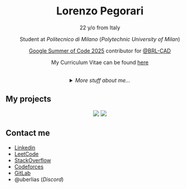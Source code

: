 <div align="center">
    <h1>Lorenzo Pegorari</h1>
    <p>22 y/o from Italy</p>
    <p>Student at <em>Politecnico di Milano</em> (<em>Polytechnic University of Milan</em>)</p>
    <p><a href="https://summerofcode.withgoogle.com/programs/2025/projects/25f08iuM">Google Summer of Code 2025</a> contributor for <a href="https://github.com/BRL-CAD">@BRL-CAD</a></p>
    <p>My Curriculum Vitae can be found <a href="https://lorenzopegorari.github.io/cv-resume/">here</a></p>
</div>

<br />

<details>
<summary align="center">
    <em>More stuff about me...</em>
</summary>

<br />
<div align="center">
    <img height=180 src="https://github-readme-stats.vercel.app/api?username=LorenzoPegorari&title_color=A5444D&text_color=C0C6CC&icon_color=F5E97A&border_color=3D444D&bg_color=0D1117&show_icons=true&card_width=300&count_private=true&include_all_commits=true" />
    <img height=180 src="https://github-readme-stats.vercel.app/api/top-langs/?username=LorenzoPegorari&title_color=A5444D&text_color=E0E6EC&border_color=3D444D&bg_color=0D1117&layout=compact&card_width=200&langs_count=8" />
</div>

<div align="center">
    <img src="https://github-profile-trophy.vercel.app/?username=LorenzoPegorari&column=5&margin-w=4&margin-h=7&no-frame=true&no-bg=true&theme=monokai&title=Commits,Experience,PullRequest,Repositories,Stars" /> 
</div>

## Skills

### Application Development

| Programming language | Proficiency         |
| -------------------- | ------------------- |
| C                    | Self evaluation: C  |
| Python 3             | Self evaluation: C+ |
| RISC-V               | Self evaluation: B- |
| MIPS                 | Self evaluation: B- |

### Web technologies

| Programming language | Proficiency         |
| -------------------- | ------------------- |
| HTML5                | Self evaluation: B+ |
| CSS                  | Self evaluation: B  |
| SASS                 | Self evaluation: C+ |

### Other languages

| Programming language | Proficiency         |
| -------------------- | ------------------- |
| LaTex                | Self evaluation: B+ |
| SPASS                | Self evaluation: C- |

### Productivity utilities

| Programming language | Proficiency         |
| -------------------- | ------------------- |
| Microsoft Office     | Self evaluation: B+ |
| Microsoft Word       | Self evaluation: B  |
| Google Sheets        | Self evaluation: B+ |

## Languages

| Language | Proficiency                                                                 |
| -------- | --------------------------------------------------------------------------- |
| Italian  | Native language                                                             |
| English  | Full professional proficiency (Cambridge English: First FCE, CEFR Level C1) |
  
</details>

## My projects

<div align="center">
    <a href="https://github.com/LorenzoPegorari/SimplyColorful"><img src="https://github-readme-stats.vercel.app/api/pin/?username=LorenzoPegorari&title_color=A5444D&text_color=F0F6FC&icon_color=F5E97A&border_color=3D444D&bg_color=0D1117&show_icons=true&description_lines_count=2&repo=SimplyColorful" /></a>
    <a href="https://github.com/LorenzoPegorari/GSoC25-report"><img src="https://github-readme-stats.vercel.app/api/pin/?username=LorenzoPegorari&title_color=A5444D&text_color=F0F6FC&icon_color=F5E97A&border_color=3D444D&bg_color=0D1117&show_icons=true&description_lines_count=2&repo=GSoC25-report" /></a>
</div>

## Contact me

- [Linkedin](https://linkedin.com/in/lorenzopegorari)
- [LeetCode](https://leetcode.com/LorenzoPegorari/)
- [StackOverflow](https://stackoverflow.com/users/27418243/lorenzo-pegorari)
- [Codeforces](https://codeforces.com/profile/LorePego)
- [GitLab](https://gitlab.gnome.org/LorenzoPegorari)
- @uberlias (*Discord*)
